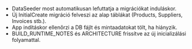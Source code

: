 - DataSeeder most automatikusan lefuttatja a migrációkat induláskor.
- Új InitialCreate migráció felveszi az alap táblákat (Products, Suppliers, Invoices stb.).
- App indításkor ellenőrzi a DB fájlt és mintaadatokat tölt, ha hiányzik.
- BUILD_RUNTIME_NOTES és ARCHITECTURE frissítve az új inicializálási folyamattal.
